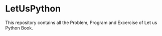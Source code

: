 # LetUsPython
This repository contains all the Problem, Program and Excercise of Let us Python Book. 
